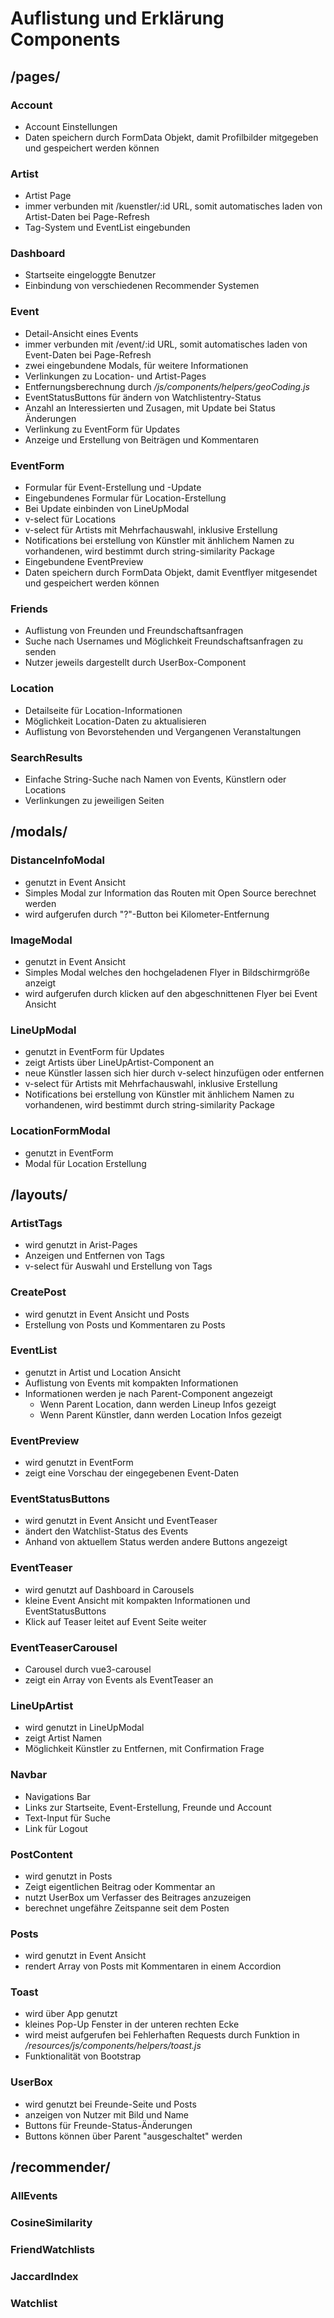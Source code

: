# Auflistung und Erklärung Components
## /pages/
### Account
- Account Einstellungen
- Daten speichern durch FormData Objekt, damit Profilbilder mitgegeben und gespeichert werden können

### Artist
- Artist Page
- immer verbunden mit /kuenstler/:id URL, somit automatisches laden von Artist-Daten bei Page-Refresh
- Tag-System und EventList eingebunden

### Dashboard
- Startseite eingeloggte Benutzer
- Einbindung von verschiedenen Recommender Systemen

### Event
- Detail-Ansicht eines Events
- immer verbunden mit /event/:id URL, somit automatisches laden von Event-Daten bei Page-Refresh
- zwei eingebundene Modals, für weitere Informationen
- Verlinkungen zu Location- und Artist-Pages
- Entfernungsberechnung durch */js/components/helpers/geoCoding.js*
- EventStatusButtons für ändern von Watchlistentry-Status
- Anzahl an Interessierten und Zusagen, mit Update bei Status Änderungen
- Verlinkung zu EventForm für Updates
- Anzeige und Erstellung von Beiträgen und Kommentaren

### EventForm
- Formular für Event-Erstellung und -Update
- Eingebundenes Formular für Location-Erstellung
- Bei Update einbinden von LineUpModal
- v-select für Locations
- v-select für Artists mit Mehrfachauswahl, inklusive Erstellung
- Notifications bei erstellung von Künstler mit änhlichem Namen zu vorhandenen, wird bestimmt durch string-similarity Package
- Eingebundene EventPreview 
- Daten speichern durch FormData Objekt, damit Eventflyer mitgesendet und gespeichert werden können

### Friends
- Auflistung von Freunden und Freundschaftsanfragen
- Suche nach Usernames und Möglichkeit Freundschaftsanfragen zu senden
- Nutzer jeweils dargestellt durch UserBox-Component

### Location
- Detailseite für Location-Informationen
- Möglichkeit Location-Daten zu aktualisieren
- Auflistung von Bevorstehenden und Vergangenen Veranstaltungen

### SearchResults
- Einfache String-Suche nach Namen von Events, Künstlern oder Locations
- Verlinkungen zu jeweiligen Seiten

## /modals/
### DistanceInfoModal
- genutzt in Event Ansicht
- Simples Modal zur Information das Routen mit Open Source berechnet werden
- wird aufgerufen durch "?"-Button bei Kilometer-Entfernung

### ImageModal
- genutzt in Event Ansicht
- Simples Modal welches den hochgeladenen Flyer in Bildschirmgröße anzeigt
- wird aufgerufen durch klicken auf den abgeschnittenen Flyer bei Event  Ansicht

### LineUpModal
- genutzt in EventForm für Updates
- zeigt Artists über LineUpArtist-Component an
- neue Künstler lassen sich hier durch v-select hinzufügen oder entfernen
- v-select für Artists mit Mehrfachauswahl, inklusive Erstellung
- Notifications bei erstellung von Künstler mit änhlichem Namen zu vorhandenen, wird bestimmt durch string-similarity Package

### LocationFormModal
- genutzt in EventForm
- Modal für Location Erstellung

## /layouts/
### ArtistTags
- wird genutzt in Arist-Pages
- Anzeigen und Entfernen von Tags
- v-select für Auswahl und Erstellung von Tags

### CreatePost
-  wird genutzt in Event Ansicht und Posts
-  Erstellung von Posts und Kommentaren zu Posts

### EventList
- genutzt in Artist und Location Ansicht
- Auflistung von Events mit kompakten Informationen
- Informationen werden je nach Parent-Component angezeigt
    - Wenn Parent Location, dann werden Lineup Infos gezeigt
    - Wenn Parent Künstler, dann werden Location Infos gezeigt

### EventPreview
- wird genutzt in EventForm
- zeigt eine Vorschau der eingegebenen Event-Daten

### EventStatusButtons
- wird genutzt in Event Ansicht und EventTeaser
- ändert den Watchlist-Status des Events
- Anhand von aktuellem Status werden andere Buttons angezeigt

### EventTeaser
- wird genutzt auf Dashboard in Carousels
- kleine Event Ansicht mit kompakten Informationen und EventStatusButtons
- Klick auf Teaser leitet auf Event Seite weiter

### EventTeaserCarousel
- Carousel durch vue3-carousel
- zeigt ein Array von Events als EventTeaser an

### LineUpArtist
- wird genutzt in LineUpModal
- zeigt Artist Namen
- Möglichkeit Künstler zu Entfernen, mit Confirmation Frage

### Navbar
- Navigations Bar
- Links zur Startseite, Event-Erstellung, Freunde und Account
- Text-Input für Suche
- Link für Logout

### PostContent
- wird genutzt in Posts
- Zeigt eigentlichen Beitrag oder Kommentar an
- nutzt UserBox um Verfasser des Beitrages anzuzeigen
- berechnet ungefähre Zeitspanne seit dem Posten

### Posts
- wird genutzt in Event Ansicht
- rendert Array von Posts mit Kommentaren in einem Accordion

### Toast
- wird über App genutzt
- kleines Pop-Up Fenster in der unteren rechten Ecke
- wird meist aufgerufen bei Fehlerhaften Requests durch Funktion in */resources/js/components/helpers/toast.js*
- Funktionalität von Bootstrap

### UserBox
- wird genutzt bei Freunde-Seite und Posts
- anzeigen von Nutzer mit Bild und Name
- Buttons für Freunde-Status-Änderungen
- Buttons können über Parent "ausgeschaltet" werden

## /recommender/
### AllEvents

### CosineSimilarity

### FriendWatchlists

### JaccardIndex

### Watchlist